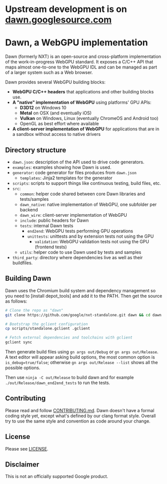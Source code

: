 # Upstream development is on [dawn.googlesource.com](dawn.googlesource.com)

# Dawn, a WebGPU implementation

Dawn (formerly NXT) is an open-source and cross-platform implementation of the work-in-progress WebGPU standard.
It exposes a C/C++ API that maps almost one-to-one to the WebGPU IDL and can be managed as part of a larger system such as a Web browser.

Dawn provides several WebGPU building blocks:
 - **WebGPU C/C++ headers** that applications and other building blocks use.
 - **A "native" implementation of WebGPU** using platforms' GPU APIs:
   - **D3D12** on Windows 10
   - **Metal** on OSX (and eventually iOS)
   - **Vulkan** on Windows, Linux (eventually ChromeOS and Android too)
   - OpenGL as best effort where available
 - **A client-server implementation of WebGPU** for applications that are in a sandbox without access to native drivers

## Directory structure

- `dawn.json`: description of the API used to drive code generators.
- `examples`: examples showing how Dawn is used.
- `generator`: code generator for files produces from `dawn.json`
  - `templates`: Jinja2 templates for the generator
- `scripts`: scripts to support things like continuous testing, build files, etc.
- `src`: 
  - `common`: helper code shared between core Dawn libraries and tests/samples
  - `dawn_native`: native implementation of WebGPU, one subfolder per backend
  - `dawn_wire`: client-server implementation of WebGPU
  - `include`: public headers for Dawn
  - `tests`: internal Dawn tests
    - `end2end`: WebGPU tests performing GPU operations
    - `unittests`: unittests and by extension tests not using the GPU
      - `validation`: WebGPU validation tests not using the GPU (frontend tests)
  - `utils`: helper code to use Dawn used by tests and samples
- `third_party`: directory where dependencies live as well as their buildfiles.

## Building Dawn

Dawn uses the Chromium build system and dependency management so you need to [install depot_tools] and add it to the PATH.
Then get the source as follows:

[install depots_tools]: http://commondatastorage.googleapis.com/chrome-infra-docs/flat/depot_tools/docs/html/depot_tools_tutorial.html#_setting_up

```sh
# Clone the repo as "dawn"
git clone https://github.com/google/nxt-standalone.git dawn && cd dawn

# Bootstrap the gclient configuration
cp scripts/standalone.gclient .gclient

# Fetch external dependencies and toolchains with gclient
gclient sync
```

Then generate build files using `gn args out/Debug` or `gn args out/Release`.
A text editor will appear asking build options, the most common option is `is_debug=true/false`; otherwise `gn args out/Release --list` shows all the possible options.

Then use `ninja -C out/Release` to build dawn and for example `./out/Release/dawn_end2end_tests` to run the tests.

## Contributing

Please read and follow [CONTRIBUTING.md](/CONTRIBUTING.md).
Dawn doesn't have a formal coding style yet, except what's defined by our clang format style.
Overall try to use the same style and convention as code around your change.

## License

Please see [LICENSE](/LICENSE).

## Disclaimer

This is not an officially supported Google product.
